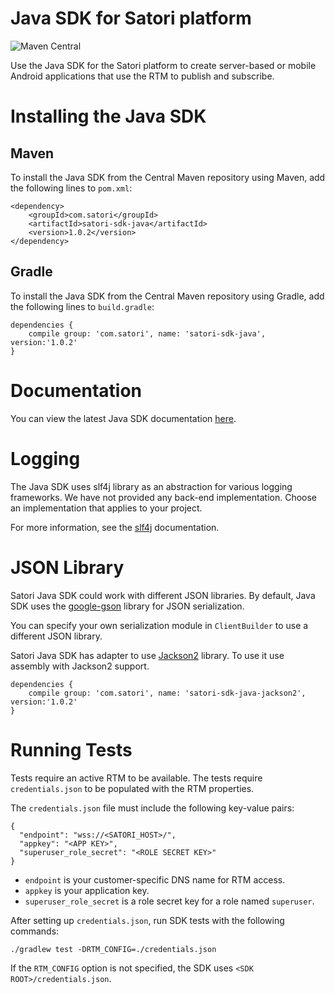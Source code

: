# Java SDK for Satori platform
![Maven Central](https://img.shields.io/maven-central/v/com.satori/satori-sdk-java.svg)

Use the Java SDK for the Satori platform to create server-based or mobile Android
 applications that use the RTM to publish and subscribe.

# Installing the Java SDK

## Maven

To install the Java SDK from the Central Maven repository using Maven, add the following lines to `pom.xml`:

```
<dependency>
    <groupId>com.satori</groupId>
    <artifactId>satori-sdk-java</artifactId>
    <version>1.0.2</version>
</dependency>
```

## Gradle

To install the Java SDK from the Central Maven repository using Gradle, add the following lines to `build.gradle`:

```
dependencies {
    compile group: 'com.satori', name: 'satori-sdk-java', version:'1.0.2'
}
```

# Documentation

You can view the latest Java SDK documentation [here](https://www.satori.com/docs/client-libraries/java).

# Logging

The Java SDK uses slf4j library as an abstraction for various logging frameworks. We have not provided any back-end implementation.
Choose an implementation that applies to your project.

For more information, see the [slf4j](https://www.slf4j.org/) documentation.

# JSON Library

Satori Java SDK could work with different JSON libraries. By default, Java SDK uses the [google-gson](https://github.com/google/gson) library for JSON serialization.

You can specify your own serialization module in `ClientBuilder` to use a different JSON library.

Satori Java SDK has adapter to use [Jackson2](http://wiki.fasterxml.com/JacksonHome) library. To use it use assembly with Jackson2 support.

```
dependencies {
    compile group: 'com.satori', name: 'satori-sdk-java-jackson2', version:'1.0.2'
}
```

# Running Tests

Tests require an active RTM to be available. The tests require `credentials.json` to be
populated with the RTM properties.

The `credentials.json` file must include the following key-value pairs:

```
{
  "endpoint": "wss://<SATORI_HOST>/",
  "appkey": "<APP KEY>",
  "superuser_role_secret": "<ROLE SECRET KEY>"
}
```

* `endpoint` is your customer-specific DNS name for RTM access.
* `appkey` is your application key.
* `superuser_role_secret` is a role secret key for a role named `superuser`.

After setting up `credentials.json`, run SDK tests with the following commands:

```
./gradlew test -DRTM_CONFIG=./credentials.json
```

If the `RTM_CONFIG` option is not specified, the SDK uses `<SDK ROOT>/credentials.json`.
